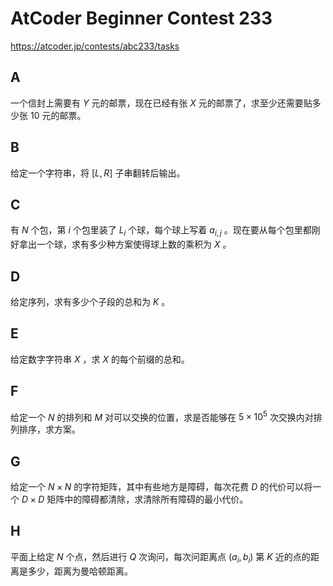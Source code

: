 # AtCoder Beginner Contest 233

https://atcoder.jp/contests/abc233/tasks

## A

一个信封上需要有 $Y$ 元的邮票，现在已经有张 $X$ 元的邮票了，求至少还需要贴多少张 $10$ 元的邮票。

## B

给定一个字符串，将 $[L, R]$ 子串翻转后输出。

## C

有 $N$ 个包，第 $i$ 个包里装了 $L_i$ 个球，每个球上写着 $a_{i, j}$ 。现在要从每个包里都刚好拿出一个球，求有多少种方案使得球上数的乘积为 $X$ 。

## D

给定序列，求有多少个子段的总和为 $K$ 。

## E

给定数字字符串 $X$ ，求 $X$ 的每个前缀的总和。

## F

给定一个 $N$ 的排列和 $M$ 对可以交换的位置，求是否能够在 $5 \times 10^5$ 次交换内对排列排序，求方案。

## G

给定一个 $N \times N$ 的字符矩阵，其中有些地方是障碍，每次花费 $D$ 的代价可以将一个 $D \times D$ 矩阵中的障碍都清除，求清除所有障碍的最小代价。

## H

平面上给定 $N$ 个点，然后进行 $Q$ 次询问，每次问距离点 $(a_i, b_i)$ 第 $K$ 近的点的距离是多少，距离为曼哈顿距离。